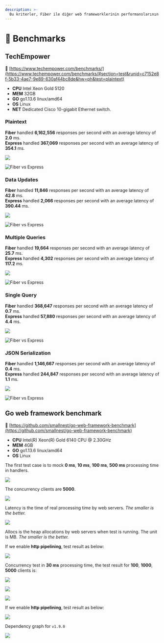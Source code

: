 ```yaml
---
description: >-
  Bu kriterler, Fiber ile diğer web frameworklerinin performanslarının karşılaştırmasını amaçlamaktadır.
---
```


# 🤖 Benchmarks

## TechEmpower

🔗 [https://www.techempower.com/benchmarks/](https://www.techempower.com/benchmarks/#section=test&runid=c7152e8f-5b33-4ae7-9e89-630af44bc8de&hw=ph&test=plaintext)

* **CPU** Intel Xeon Gold 5120
* **MEM** 32GB
* **GO** go1.13.6 linux/amd64
* **OS** Linux
* **NET** Dedicated Cisco 10-gigabit Ethernet switch.

### Plaintext

**Fiber** handled **6,162,556** responses per second with an average latency of **2.0** ms.  
**Express** handled **367,069** responses per second with an average latency of **354.1** ms.

![](.gitbook/assets/plaintext%20%281%29.png)

![Fiber vs Express](.gitbook/assets/plaintext_express.png)

### Data Updates

**Fiber** handled **11,846** responses  per second with an average latency of **42.8** ms.  
**Express** handled **2,066** responses  per second with an average latency of **390.44** ms.

![](.gitbook/assets/data_updates.png)

![Fiber vs Express](.gitbook/assets/data_updates_express%20%281%29.png)

### Multiple Queries

**Fiber** handled **19,664** responses per second with an average latency of **25.7** ms.  
**Express** handled **4,302** responses  per second with an average latency of **117.2** ms.

![](.gitbook/assets/multiple_queries%20%281%29.png)

![Fiber vs Express](.gitbook/assets/multiple_queries_express.png)

### Single Query

**Fiber** handled **368,647** responses per second with an average latency of **0.7** ms.  
**Express** handled **57,880** responses  per second with an average latency of **4.4** ms.

![](.gitbook/assets/single_query%20%282%29.png)

![Fiber vs Express](.gitbook/assets/single_query_express.png)

### JSON Serialization

**Fiber** handled **1,146,667** responses per second with an average latency of **0.4** ms.  
**Express** handled **244,847** responses  per second with an average latency of **1.1** ms.

![](.gitbook/assets/json%20%281%29.png)

![Fiber vs Express](.gitbook/assets/json_express.png)

## Go web framework benchmark

🔗 [https://github.com/smallnest/go-web-framework-benchmark](https://github.com/smallnest/go-web-framework-benchmark)

* **CPU** Intel\(R\) Xeon\(R\) Gold 6140 CPU @ 2.30GHz
* **MEM** 4GB
* **GO** go1.13.6 linux/amd64
* **OS** Linux

The first test case is to mock **0 ms**, **10 ms**, **100 ms**, **500 ms** processing time in handlers.

![](https://raw.githubusercontent.com/gofiber/docs/master/.gitbook/assets/benchmark.png)

The concurrency clients are **5000**.

![](https://raw.githubusercontent.com/gofiber/docs/master/.gitbook/assets/benchmark_latency.png)

Latency is the time of real processing time by web servers. _The smaller is the better._

![](https://raw.githubusercontent.com/gofiber/docs/master/.gitbook/assets/benchmark_alloc.png)

Allocs is the heap allocations by web servers when test is running. The unit is MB. _The smaller is the better._

If we enable **http pipelining**, test result as below:

![](https://raw.githubusercontent.com/gofiber/docs/master/.gitbook/assets/benchmark-pipeline.png)

Concurrency test in **30 ms** processing time, the test result for **100**, **1000**, **5000** clients is:

![](https://raw.githubusercontent.com/gofiber/docs/master/.gitbook/assets/concurrency.png)

![](https://raw.githubusercontent.com/gofiber/docs/master/.gitbook/assets/concurrency_latency.png)

![](https://raw.githubusercontent.com/gofiber/docs/master/.gitbook/assets/concurrency_alloc.png)

If we enable **http pipelining**, test result as below:

![](https://raw.githubusercontent.com/gofiber/docs/master/.gitbook/assets/concurrency-pipeline.png)

Dependency graph for `v1.9.0`

![](.gitbook/assets/graph.svg)

